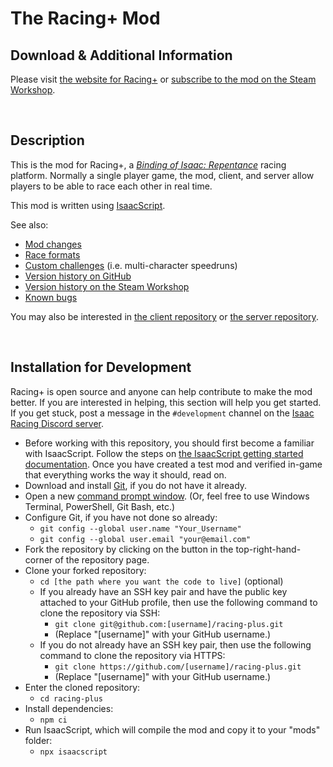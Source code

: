 # The Racing+ Mod

<!-- markdownlint-disable MD033 -->

## Download & Additional Information

Please visit [the website for Racing+](https://isaacracing.net/) or [subscribe to the mod on the Steam Workshop](https://steamcommunity.com/sharedfiles/filedetails/?id=857628390).

<br>

## Description

This is the mod for Racing+, a _[Binding of Isaac: Repentance](https://store.steampowered.com/app/1426300/The_Binding_of_Isaac_Repentance/)_ racing platform. Normally a single player game, the mod, client, and server allow players to be able to race each other in real time.

This mod is written using [IsaacScript](https://isaacscript.github.io/).

See also:

- [Mod changes](docs/changes.md)
- [Race formats](docs/race-formats.md)
- [Custom challenges](docs/challenges.md) (i.e. multi-character speedruns)
- [Version history on GitHub](https://github.com/Zamiell/isaac-racing-client/blob/master/HISTORY.md)
- [Version history on the Steam Workshop](https://steamcommunity.com/sharedfiles/filedetails/changelog/857628390)
- [Known bugs](docs/bugs.md)

You may also be interested in [the client repository](https://github.com/Zamiell/isaac-racing-client) or [the server repository](https://github.com/Zamiell/isaac-racing-server).

<br>

## Installation for Development

Racing+ is open source and anyone can help contribute to make the mod better. If you are interested in helping, this section will help you get started. If you get stuck, post a message in the `#development` channel on the [Isaac Racing Discord server](https://discord.gg/JzbhWQb).

- Before working with this repository, you should first become a familiar with IsaacScript. Follow the steps on [the IsaacScript getting started documentation](https://isaacscript.github.io/docs/getting-started). Once you have created a test mod and verified in-game that everything works the way it should, read on.
- Download and install [Git](https://git-scm.com/), if you do not have it already.
- Open a new [command prompt window](https://www.howtogeek.com/235101/10-ways-to-open-the-command-prompt-in-windows-10/). (Or, feel free to use Windows Terminal, PowerShell, Git Bash, etc.)
- Configure Git, if you have not done so already:
  - `git config --global user.name "Your_Username"`
  - `git config --global user.email "your@email.com"`
- Fork the repository by clicking on the button in the top-right-hand-corner of the repository page.
- Clone your forked repository:
  - `cd [the path where you want the code to live]` (optional)
  - If you already have an SSH key pair and have the public key attached to your GitHub profile, then use the following command to clone the repository via SSH:
    - `git clone git@github.com:[username]/racing-plus.git`
    - (Replace "[username]" with your GitHub username.)
  - If you do not already have an SSH key pair, then use the following command to clone the repository via HTTPS:
    - `git clone https://github.com/[username]/racing-plus.git`
    - (Replace "[username]" with your GitHub username.)
- Enter the cloned repository:
  - `cd racing-plus`
- Install dependencies:
  - `npm ci`
- Run IsaacScript, which will compile the mod and copy it to your "mods" folder:
  - `npx isaacscript`

<!--

Other notes:
- Mod directory name: racing+_857628390

-->
